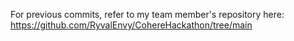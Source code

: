 For previous commits, refer to my team member's repository here: https://github.com/RyvalEnvy/CohereHackathon/tree/main
